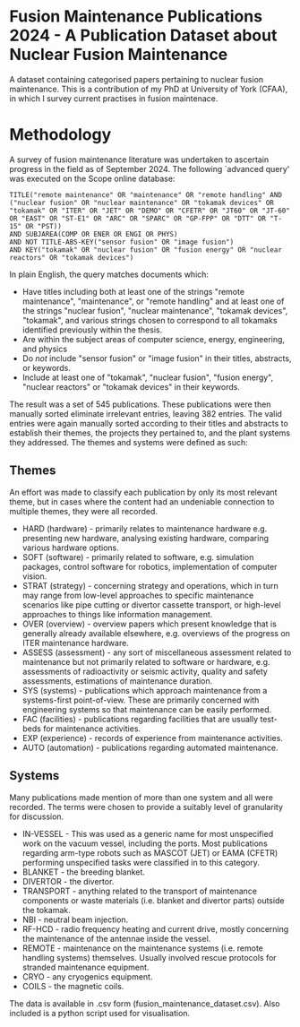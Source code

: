 # Fusion Maintenance Publications 2024 - A Publication Dataset about Nuclear Fusion Maintenance

A dataset containing categorised papers pertaining to nuclear fusion maintenance. This is a contribution of my PhD at University of York (CFAA), in which I survey current practises in fusion maintenace.

# Methodology

A survey of fusion maintenance literature was undertaken to ascertain progress in the field as of September 2024. The following `advanced query' was executed on the Scope online database:

    
    TITLE("remote maintenance" OR "maintenance" OR "remote handling" AND ("nuclear fusion" OR "nuclear maintenance" OR "tokamak devices" OR "tokamak" OR "ITER" OR "JET" OR "DEMO" OR "CFETR" OR "JT60" OR "JT-60" OR "EAST" OR "ST-E1" OR "ARC" OR "SPARC" OR "GP-FPP" OR "DTT" OR "T-15" OR "PST))
    AND SUBJAREA(COMP OR ENER OR ENGI OR PHYS)
    AND NOT TITLE-ABS-KEY("sensor fusion" OR "image fusion")
    AND KEY("tokamak" OR "nuclear fusion" OR "fusion energy" OR "nuclear reactors" OR "tokamak devices")


In plain English, the query matches documents which:


- Have titles including both at least one of the strings "remote maintenance", "maintenance", or "remote handling" and at least one of the strings "nuclear fusion", "nuclear maintenance", "tokamak devices", "tokamak", and various strings chosen to correspond to all tokamaks identified previously within the thesis.
- Are within the subject areas of computer science, energy, engineering, and physics
- Do *not* include "sensor fusion" or "image fusion" in their titles, abstracts, or keywords.
- Include at least one of "tokamak", "nuclear fusion", "fusion energy", "nuclear reactors" or "tokamak devices" in their keywords.

The result was a set of 545 publications. These publications were then manually sorted eliminate irrelevant entries, leaving 382 entries. The valid entries were again manually sorted according to their titles and abstracts to establish their themes, the projects they pertained to, and the plant systems they addressed. The themes and systems were defined as such: 

## Themes

An effort was made to classify each publication by only its most relevant theme, but in cases where the content had an undeniable connection to multiple themes, they were all recorded.

- HARD (hardware) - primarily relates to maintenance hardware e.g. presenting new hardware, analysing existing hardware, comparing various hardware options.
- SOFT (software) - primarily related to software, e.g. simulation packages, control software for robotics, implementation of computer vision. 
- STRAT (strategy) - concerning strategy and operations, which in turn may range from low-level approaches to specific maintenance scenarios like pipe cutting or divertor cassette transport, or high-level approaches to things like information management. 
- OVER (overview) - overview papers which present knowledge that is generally already available elsewhere, e.g. overviews of the progress on ITER maintenance hardware. 
- ASSESS (assessment) - any sort of miscellaneous assessment related to maintenance but not primarily related to software or hardware, e.g. assessments of radioactivity or seismic activity, quality and safety assessments, estimations of maintenance duration.
- SYS (systems) - publications which approach maintenance from a systems-first point-of-view. These are primarily concerned with engineering systems so that maintenance can be easily performed.
- FAC (facilities) - publications regarding facilities that are usually test-beds for maintenance activities.
- EXP (experience) - records of experience from maintenance activities. 
- AUTO (automation) - publications regarding automated maintenance.
    
## Systems

Many publications made mention of more than one system and all were recorded. The terms were chosen to provide a suitably level of granularity for discussion.

- IN-VESSEL - This was used as a generic name for most unspecified work on the vacuum vessel, including the ports. Most publications regarding arm-type robots such as MASCOT (JET) or EAMA (CFETR) performing unspecified tasks were classified in to this category.
- BLANKET - the breeding blanket.
- DIVERTOR - the divertor.
- TRANSPORT - anything related to the transport of maintenance components or waste materials (i.e. blanket and divertor parts) outside the tokamak.
- NBI - neutral beam injection.
- RF-HCD - radio frequency heating and current drive, mostly concerning the maintenance of the antennae inside the vessel. 
- REMOTE - maintenance on the maintenance systems (i.e. remote handling systems) themselves. Usually involved rescue protocols for stranded maintenance equipment.
- CRYO - any cryogenics equipment.
- COILS - the magnetic coils.

The data is available in .csv form (fusion_maintenance_dataset.csv). Also included is a python script used for visualisation.
